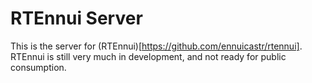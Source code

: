 # RTEnnui Server

This is the server for (RTEnnui)[https://github.com/ennuicastr/rtennui].
RTEnnui is still very much in development, and not ready for public
consumption.
